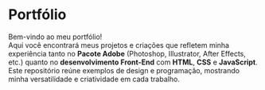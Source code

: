 # Portfólio

Bem-vindo ao meu portfólio!  
Aqui você encontrará meus projetos e criações que refletem minha experiência tanto no **Pacote Adobe** (Photoshop, Illustrator, After Effects, etc.) quanto no **desenvolvimento Front-End** com **HTML**, **CSS** e **JavaScript**.  
Este repositório reúne exemplos de design e programação, mostrando minha versatilidade e criatividade em cada trabalho.

